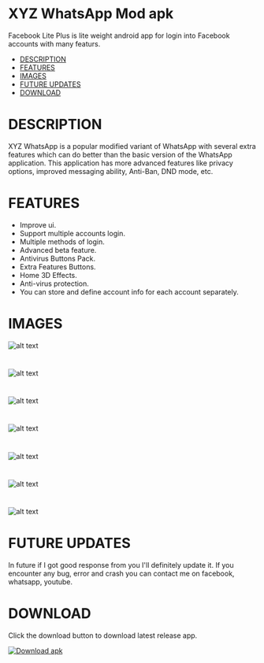 # XYZ WhatsApp Mod apk
Facebook Lite Plus is lite weight android app for login into Facebook accounts with many featurs.

- [DESCRIPTION](#description)
- [FEATURES](#features)
- [IMAGES](#images)
- [FUTURE UPDATES](#future-updates)
- [DOWNLOAD](#download)
#
# DESCRIPTION 
XYZ WhatsApp is a popular modified variant of WhatsApp with several extra features which can do better than the basic version of the WhatsApp application. This application has more advanced features like privacy options, improved messaging ability, Anti-Ban, DND mode, etc.
#
# FEATURES
- Improve ui.
- Support multiple accounts login.
- Multiple methods of login.
- Advanced beta feature.
- Antivirus Buttons Pack.
- Extra Features Buttons.
- Home 3D Effects.
- Anti-virus protection. 
- You can store and define account info for each account separately.
#
# IMAGES
![alt text](https://github.com/YounisXyz/XYZ-WhatsApp-apk/blob/main/images/Screenshot_20240105-225728.jpg)
#
![alt text](https://github.com/YounisXyz/XYZ-WhatsApp-apk/blob/main/images/Screenshot_20240105-225612.jpg)
#
![alt text](https://github.com/YounisXyz/XYZ-WhatsApp-apk/blob/main/images/Screenshot_20240108-191349.jpg)
#
![alt text](https://github.com/YounisXyz/XYZ-WhatsApp-apk/blob/main/images/Screenshot_20240108-191406.jpg)
#
![alt text](https://github.com/YounisXyz/XYZ-WhatsApp-apk/blob/main/images/Screenshot_20240108-191415.jpg)
#
![alt text](https://github.com/YounisXyz/XYZ-WhatsApp-apk/blob/main/images/Screenshot_20240108-192112.jpg)
#
![alt text](https://github.com/YounisXyz/XYZ-WhatsApp-apk/blob/main/images/Screenshot_20240108-192134.jpg)
#
#
# FUTURE UPDATES
In future if I got good response from you I'll definitely update it.
If you encounter any bug, error and crash you can contact me on facebook, whatsapp, youtube.
#
# DOWNLOAD
Click the download button to download latest release app.

<!-- BEGIN LATEST DOWNLOAD BUTTON -->
[![Download apk](https://custom-icon-badges.herokuapp.com/badge/-Download-blue?style=for-the-badge&logo=download&logoColor=white "Download apk")](https://www.mediafire.com/file/9j4azo2e06afbq6/XYZ_WA_BY_YOUNISXYZ.apk/file)
<!-- END LATEST DOWNLOAD BUTTON -->
